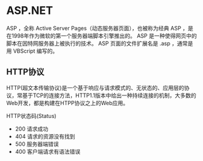 # ASP.NET

ASP ，全称 Active Server Pages（动态服务器页面），也被称为经典 ASP ，是在1998年作为微软的第一个服务器端脚本引擎推出的。
ASP 是一种使得网页中的脚本在因特网服务器上被执行的技术。
ASP 页面的文件扩展名是 .asp ，通常是用 VBScript 编写的。

## HTTP协议

HTTP(超文本传输协议)是一个基于响应与请求模式的、无状态的、应用层的协议，常基于TCP的连接方法，HTTP1.1版本中给出一种持续连接的机制，大多数的Web开发，都是构建在HTPP协议之上的Web应用。

HTTP状态码(Status)

- 200 请求成功
- 404 请求的资源没有找到
- 500 服务器端错误
- 400 客户端请求有语法错误